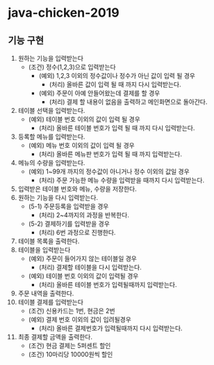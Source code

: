 java-chicken-2019
=
기능 구현
-
1. 원하는 기능을 입력받는다
    - (조건) 정수(1,2,3)으로 입력받는다
        - (예외) 1,2,3 이외의 정수값이나 정수가 아닌 값이 입력 될 경우
            - (처리) 올바른 값이 입력 될 때 까지 다시 입력받는다.
        - (예외) 주문이 아예 안들어왔는데 결제를 할 경우
            - (처리) 결제 할 내용이 없음을 출력하고 메인화면으로 돌아간다.
2. 테이블 선택을 입력받는다.
    - (예외) 테이블 번호 이외의 값이 입력 될 경우
        - (처리) 올바른 테이블 번호가 입력 될 때 까지 다시 입력받는다.
3. 등록할 메뉴를 입력받는다.
    - (예외) 메뉴 번호 이외의 값이 입력 될 경우
        - (처리) 올바른 메뉴판 번호가 입력 될 때 까지 입력받는다.          
4. 메뉴의 수량을 입력받는다.
    - (예외) 1~99개 까지의 정수값이 아니거나 정수 이외의 값일 경우
        - (처리) 주문 가능한 메뉴 수량을 입력받을 때까지 다시 입력받는다.
5. 입력받은 테이블 번호와 메뉴, 수량을 저장한다.
6. 원하는 기능을 다시 입력받는다.
    - (5-1) 주문등록을 입력받을 경우
        - (처리) 2~4까지의 과정을 반복한다.
    - (5-2) 결제하기를 입력받을 경우
        - (처리) 6번 과정으로 진행한다.
7. 테이블 목록을 출력한다.
8. 테이블을 입력받는다
    - (예외) 주문이 들어가지 않는 테이블일 경우
        - (처리) 결제할 테이블을 다시 입력받는다.
    - (예외) 테이블 번호 이외의 값이 입력될 경우
        - (처리) 올바른 테이블 번호가 입력될때까지 입력받는다.
9. 주문 내역을 출력한다.
10. 테이블 결제를 입력받는다
    - (조건) 신용카드는 1번, 현금은 2번
    - (예외) 결제 번호 이외의 값이 입려될경우
        - (처리) 올바른 결제번호가 입력될때까지 다시 입력받는다.
11. 최종 결제할 금액을 출력한다.
    - (조건) 현금 결제는 5퍼센트 할인
    - (조건) 10마리당 10000원씩 할인